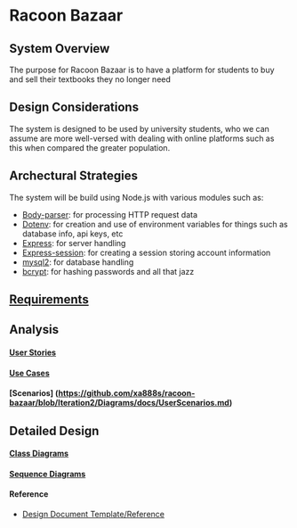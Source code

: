 # Racoon Bazaar

## System Overview
The purpose for Racoon Bazaar is to have a platform for students to buy and sell their textbooks they no longer need

## Design Considerations
The system is designed to be used by university students, who we can assume are more well-versed with dealing with online platforms such as this when compared the greater population.


## Archectural Strategies
The system will be build using Node.js with various modules such as:

- [Body-parser](https://www.npmjs.com/package/body-parser): for processing HTTP request data
- [Dotenv](https://www.npmjs.com/package/dotenv): for creation and use of environment variables for things such as database info, api keys, etc
- [Express](https://www.npmjs.com/package/express): for server handling
- [Express-session](https://www.npmjs.com/package/express-session): for creating a session storing account information    
- [mysql2](https://www.npmjs.com/package/mysql2): for database handling
- [bcrypt](https://www.npmjs.com/package/bcrypt): for hashing passwords and all that jazz


## [Requirements](https://github.com/xa888s/racoon-bazaar/blob/Iteration2/Diagrams/docs/Requirements.md)


## Analysis

#### [User Stories](https://github.com/xa888s/racoon-bazaar/blob/Iteration2/Diagrams/docs/UserStories.md) 

#### [Use Cases](https://github.com/xa888s/racoon-bazaar/blob/Iteration2/Diagrams/docs/UseCase.md)

#### [Scenarios] (https://github.com/xa888s/racoon-bazaar/blob/Iteration2/Diagrams/docs/UserScenarios.md)





## Detailed Design

#### [Class Diagrams](https://github.com/xa888s/racoon-bazaar/blob/Iteration2/Diagrams/docs/ClassDiagram.md)


#### [Sequence Diagrams]()






#### Reference
- [Design Document Template/Reference](https://web.archive.org/web/20180822010044/https://www.math-cs.gordon.edu/courses/cs211/ATMExample/)
